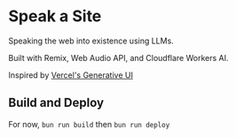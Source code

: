 # Speak a Site

Speaking the web into existence using LLMs.

Built with Remix, Web Audio API, and Cloudflare Workers AI.

Inspired by [Vercel's Generative UI](https://vercel.com/blog/ai-sdk-3-generative-ui)

## Build and Deploy

For now, `bun run build` then `bun run deploy`
